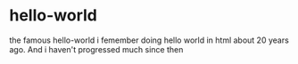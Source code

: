 # hello-world
the famous hello-world
i femember doing hello world in html about 20 years ago. And i haven't progressed much since then
